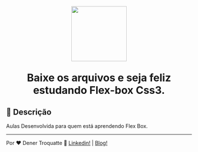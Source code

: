 <h1 align="center">
  <img src="https://vidafullstack.com.br/" alt="" width="150">
  <br>
  <p>Baixe os arquivos e seja feliz estudando Flex-box Css3.</p>
</h1>

## :custard: Descrição

<p>Aulas Desenvolvida para quem está aprendendo Flex Box.</p>

---

Por ♥ Dener Troquatte :wave: [Linkedin!](https://www.linkedin.com/in/dener-s%C3%A3o-pedro-troquatte-ababa079/) | [Blog!](https://vidafullstack.com.br/)
